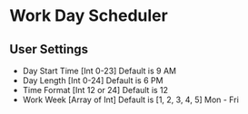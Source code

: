 # Work Day Scheduler


## User Settings
* Day Start Time            [Int 0-23]      Default is 9 AM
* Day Length                [Int 0-24]      Default is 6 PM
* Time Format               [Int 12 or 24]  Default is 12
* Work Week                 [Array of Int]  Default is [1, 2, 3, 4, 5] Mon - Fri
